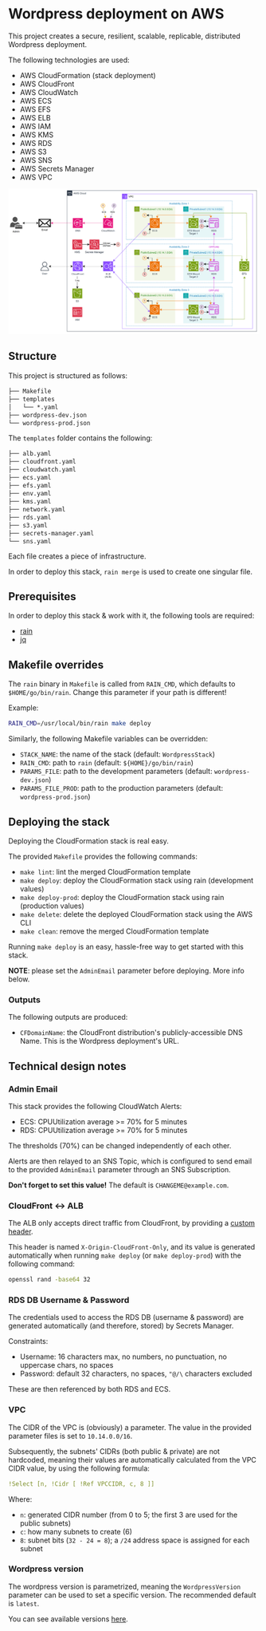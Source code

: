 # Wordpress deployment on AWS

This project creates a secure, resilient, scalable, replicable, distributed Wordpress deployment.

The following technologies are used:
- AWS CloudFormation (stack deployment)
- AWS CloudFront
- AWS CloudWatch
- AWS ECS
- AWS EFS
- AWS ELB
- AWS IAM
- AWS KMS
- AWS RDS
- AWS S3
- AWS SNS
- AWS Secrets Manager
- AWS VPC

![Infra](infra.png)

## Structure
This project is structured as follows:
```
├── Makefile
├── templates
│   └── *.yaml
├── wordpress-dev.json
└── wordpress-prod.json
```

The `templates` folder contains the following:

```
├── alb.yaml
├── cloudfront.yaml
├── cloudwatch.yaml
├── ecs.yaml
├── efs.yaml
├── env.yaml
├── kms.yaml
├── network.yaml
├── rds.yaml
├── s3.yaml
├── secrets-manager.yaml
└── sns.yaml
```

Each file creates a piece of infrastructure.

In order to deploy this stack, `rain merge` is used to create one singular file.

## Prerequisites
In order to deploy this stack & work with it, the following tools are required:
- [rain](https://github.com/aws-cloudformation/rain)
- [jq](https://github.com/jqlang/jq)

## Makefile overrides
The `rain` binary in `Makefile` is called from `RAIN_CMD`, which defaults to `$HOME/go/bin/rain`.
Change this parameter if your path is different!

Example:

```bash
RAIN_CMD=/usr/local/bin/rain make deploy
```

Similarly, the following Makefile variables can be overridden:

- `STACK_NAME`: the name of the stack (default: `WordpressStack`)
- `RAIN_CMD`: path to `rain` (default: `${HOME}/go/bin/rain`)
- `PARAMS_FILE`: path to the development parameters (default: `wordpress-dev.json`)
- `PARAMS_FILE_PROD`: path to the production parameters (default: `wordpress-prod.json`)

## Deploying the stack
Deploying the CloudFormation stack is real easy.

The provided `Makefile` provides the following commands:
- `make lint`: lint the merged CloudFormation template
- `make deploy`: deploy the CloudFormation stack using rain (development values)
- `make deploy-prod`: deploy the CloudFormation stack using rain (production values)
- `make delete`: delete the deployed CloudFormation stack using the AWS CLI
- `make clean`: remove the merged CloudFormation template

Running `make deploy` is an easy, hassle-free way to get started with this stack.

**NOTE**: please set the `AdminEmail` parameter before deploying.
More info below.

### Outputs
The following outputs are produced:
- `CFDomainName`: the CloudFront distribution's publicly-accessible DNS Name. This is the Wordpress deployment's URL.

## Technical design notes
### Admin Email
This stack provides the following CloudWatch Alerts:
- ECS: CPUUtilization average >= 70% for 5 minutes
- RDS: CPUUtilization average >= 70% for 5 minutes

The thresholds (70%) can be changed independently of each other.

Alerts are then relayed to an SNS Topic, which is configured to send
email to the provided `AdminEmail` parameter through an SNS Subscription.

**Don't forget to set this value!** The default is `CHANGEME@example.com`.

### CloudFront <-> ALB
The ALB only accepts direct traffic from CloudFront, by providing
a [custom header](https://docs.aws.amazon.com/AmazonCloudFront/latest/DeveloperGuide/restrict-access-to-load-balancer.html).

This header is named `X-Origin-CloudFront-Only`, and its value is generated automatically
when running `make deploy` (or `make deploy-prod`) with the following command:

```bash
openssl rand -base64 32
```

### RDS DB Username & Password
The credentials used to access the RDS DB (username & password) are generated
automatically (and therefore, stored) by Secrets Manager.

Constraints:
- Username: 16 characters max, no numbers, no punctuation, no uppercase chars, no spaces
- Password: default 32 characters, no spaces, `"@/\` characters excluded

These are then referenced by both RDS and ECS.

### VPC
The CIDR of the VPC is (obviously) a parameter. The value in the provided parameter files
is set to `10.14.0.0/16`.

Subsequently, the subnets' CIDRs (both public & private) are not hardcoded,
meaning their values are automatically calculated from the VPC CIDR value,
by using the following formula:

```yaml
!Select [n, !Cidr [ !Ref VPCCIDR, c, 8 ]]
```

Where:
- `n`: generated CIDR number (from 0 to 5; the first 3 are used for the public subnets)
- `c`: how many subnets to create (6)
- `8`: subnet bits (`32 - 24 = 8`); a `/24` address space is assigned for each subnet

### Wordpress version
The wordpress version is parametrized, meaning the `WordpressVersion` parameter
can be used to set a specific version. The recommended default is `latest`.

You can see available versions [here](https://hub.docker.com/_/wordpress).
